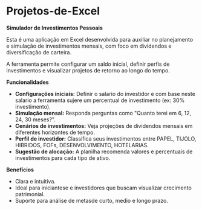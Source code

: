 # Projetos-de-Excel
**Simulador de Investimentos Pessoais**

Esta é uma aplicação em Excel desenvolvida para auxiliar no planejamento e simulação de investimentos mensais, com foco em dividendos e diversificação de carteira.

A ferramenta permite configurar um saldo inicial, definir perfis de investimentos e visualizar projetos de retorno ao longo do tempo.

**Funcionalidades**
- **Configurações iniciais:** Definir o salario do investidor e com base neste salario a ferramenta sujere um percentual de investimento (ex: 30% investimento).
- **Simulação mensal:** Responda perguntas como "Quanto terei em 6, 12, 24, 30 meses?".
- **Cenários de investimentos:** Veja projeções de dividendos mensais em diferentes horizontes de tempo.
- **Perfil de investidor:** Classifica seus investimentos entre PAPEL, TIJOLO, HIBRIDOS, FOFs, DESENVOLVIMENTO, HOTELARIAS.
- **Sugestão de alocação:** A planilha recomenda valores e percentuais de investimentos para cada tipo de ativo.

**Benefícios**
- Clara e intuitiva.
- Ideal para iniciantese e investidores que buscam visualizar crecimento patrimonial.
- Suporte para análise de metasde curto, medio e longo prazo.


